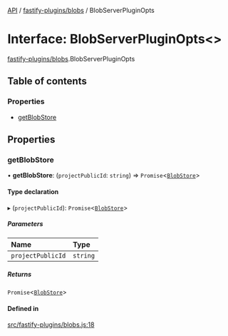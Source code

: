 [API](../README.md) / [fastify-plugins/blobs](../modules/fastify_plugins_blobs.md) / BlobServerPluginOpts

# Interface: BlobServerPluginOpts\<\>

[fastify-plugins/blobs](../modules/fastify_plugins_blobs.md).BlobServerPluginOpts

## Table of contents

### Properties

- [getBlobStore](fastify_plugins_blobs.BlobServerPluginOpts.md#getblobstore)

## Properties

### getBlobStore

• **getBlobStore**: (`projectPublicId`: `string`) => `Promise`\<[`BlobStore`](../classes/blob_store.BlobStore.md)\>

#### Type declaration

▸ (`projectPublicId`): `Promise`\<[`BlobStore`](../classes/blob_store.BlobStore.md)\>

##### Parameters

| Name | Type |
| :------ | :------ |
| `projectPublicId` | `string` |

##### Returns

`Promise`\<[`BlobStore`](../classes/blob_store.BlobStore.md)\>

#### Defined in

[src/fastify-plugins/blobs.js:18](https://github.com/digidem/mapeo-core-next/blob/53dc843a45bb963f7a880f5f7973107d5b1fb99c/src/fastify-plugins/blobs.js#L18)

